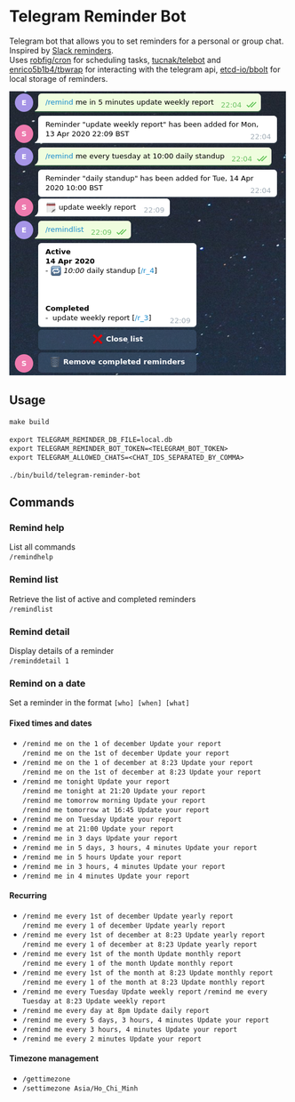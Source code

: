 # Telegram Reminder Bot

Telegram bot that allows you to set reminders for a personal or group chat. Inspired by [Slack reminders](https://slack.com/intl/en-gb/help/articles/208423427-Set-a-reminder).  
Uses [robfig/cron](https://github.com/robfig/cron) for scheduling tasks, [tucnak/telebot](https://github.com/tucnak/telebot/tree/v2) and [enrico5b1b4/tbwrap](https://github.com/enrico5b1b4/tbwrap) for interacting with the telegram api, [etcd-io/bbolt](https://github.com/etcd-io/bbolt) for local storage of reminders.

![screen](screen.png "Screen")

## Usage

```
make build  

export TELEGRAM_REMINDER_DB_FILE=local.db  
export TELEGRAM_REMINDER_BOT_TOKEN=<TELEGRAM_BOT_TOKEN>
export TELEGRAM_ALLOWED_CHATS=<CHAT_IDS_SEPARATED_BY_COMMA>

./bin/build/telegram-reminder-bot
```

## Commands

### Remind help
List all commands  
`/remindhelp`

### Remind list
Retrieve the list of active and completed reminders  
`/remindlist`

### Remind detail
Display details of a reminder  
`/reminddetail 1`

### Remind on a date
Set a reminder in the format `[who] [when] [what]`

#### Fixed times and dates
- `/remind me on the 1 of december Update your report`  
  `/remind me on the 1st of december Update your report`
- `/remind me on the 1 of december at 8:23 Update your report`  
  `/remind me on the 1st of december at 8:23 Update your report`
- `/remind me tonight Update your report`  
  `/remind me tonight at 21:20 Update your report`  
  `/remind me tomorrow morning Update your report`  
  `/remind me tomorrow at 16:45 Update your report`
- `/remind me on Tuesday Update your report`
- `/remind me at 21:00 Update your report`
- `/remind me in 3 days Update your report`
- `/remind me in 5 days, 3 hours, 4 minutes Update your report`
- `/remind me in 5 hours Update your report`
- `/remind me in 3 hours, 4 minutes Update your report`
- `/remind me in 4 minutes Update your report`

#### Recurring
- `/remind me every 1st of december Update yearly report`  
  `/remind me every 1 of december Update yearly report`
- `/remind me every 1st of december at 8:23 Update yearly report`  
  `/remind me every 1 of december at 8:23 Update yearly report`
- `/remind me every 1st of the month Update monthly report`  
  `/remind me every 1 of the month Update monthly report`
- `/remind me every 1st of the month at 8:23 Update monthly report`  
  `/remind me every 1 of the month at 8:23 Update monthly report`
- `/remind me every Tuesday Update weekly report`
  `/remind me every Tuesday at 8:23 Update weekly report`  
- `/remind me every day at 8pm Update daily report`
- `/remind me every 5 days, 3 hours, 4 minutes Update your report`
- `/remind me every 3 hours, 4 minutes Update your report`
- `/remind me every 2 minutes Update your report`

#### Timezone management
- `/gettimezone`
- `/settimezone Asia/Ho_Chi_Minh`
